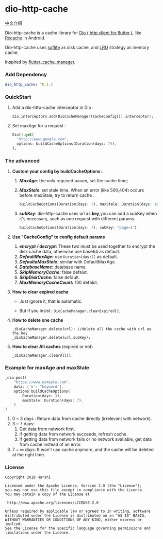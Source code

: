 # dio-http-cache

[中文介绍](./README_zh.md)

Dio-http-cache is a cache library for [Dio ( http client for flutter )](https://github.com/flutterchina/dio), like [Rxcache](https://github.com/VictorAlbertos/RxCache) in Android.

Dio-http-cache uses [sqflite](https://github.com/tekartik/sqflite) as  disk cache, and  [LRU](https://github.com/google/quiver-dart) strategy as memory cache.

Inspired by [flutter_cache_manager](https://github.com/renefloor/flutter_cache_manager).

### Add Dependency

```yaml
dio_http_cache: ^0.1.2
```

### QuickStart

1. Add a dio-http-cache interceptor in Dio :

   ```dart
   dio.interceptors.add(DioCacheManager(CacheConfig()).interceptor);
   ```

2. Set maxAge for a request :

   ```dart
   Dio().get(
     "http://www.google.com",
     options: buildCacheOptions(Duration(days: 7)),
   );
   ```

### The advanced

1. **Custom your config by buildCacheOptions :**
   1. ***MaxAge***: the only required param, set the cache time;
   
   2. ***MaxStale***: set stale time. When an error (like 500,404) occurs before maxStale, try to return cache .
   
      ```dart
      buildCacheOptions(Duration(days: 7), maxStale: Duration(days: 10))
      ```
   
   3. ***subKey***: dio-http-cache uses url as **key**,you can add a subKey when it's necessary, such as one request with different params.
   
      ```dart
      buildCacheOptions(Duration(days: 7), subKey: "page=1")
      ```
   
2. **Use "CacheConfig" to config default params**
  
   1. ***encrypt / decrypt:***  These two must be used together to encrypt the disk cache data, otherwise use base64 as default.
   2. ***DefaultMaxAge:***  use `Duration(day:7)` as default.
   3. ***DefaultaMaxStale:*** similar with DefaultMaxAge.
   4. ***DatabaseName:*** database name.
   5. ***SkipMemoryCache:*** false defalut.
   6. ***SkipDiskCache:*** false default.
   7. ***MaxMemoryCacheCount:*** 100 defalut.
   
3. **How to clear expired cache**

   * Just ignore it, that is automatic.

   * But if you insist : `DioCacheManager.clearExpired();`

4. **How to delete one cache**

   ```
   _dioCacheManager.delete(url); //delete all the cache with url as the key
   _dioCacheManager.delete(url,subKey);
   ```

5. **How to clear All caches** (expired or not)

   ```
   _dioCacheManager.clearAll();
   ```

###  Example for maxAge and maxStale

```dart
_dio.post(
	"https://www.exmaple.com",
	data: {'k': "keyword"},
	options:buildCacheOptions(
  		Duration(days: 3), 
  		maxStale: Duration(days: 7), 
	)
)
```

1. 0 ~ 3 days : Return data from cache directly (irrelevant with network).
2. 3 ~ 7 days: 
   1. Get data from network first.
   2. If getting data from network succeeds, refresh cache.
   3. If getting data from network fails or no network avaliable, get data from cache instead of an error.
3. 7 ~ ∞ days: It won't use cache anymore, and the cache will be deleted at the right time.

### License

   ```
Copyright 2019 Hurshi

Licensed under the Apache License, Version 2.0 (the "License");
you may not use this file except in compliance with the License.
You may obtain a copy of the License at

    http://www.apache.org/licenses/LICENSE-2.0

Unless required by applicable law or agreed to in writing, software
distributed under the License is distributed on an "AS IS" BASIS,
WITHOUT WARRANTIES OR CONDITIONS OF ANY KIND, either express or implied.
See the License for the specific language governing permissions and
limitations under the License.
   ```
